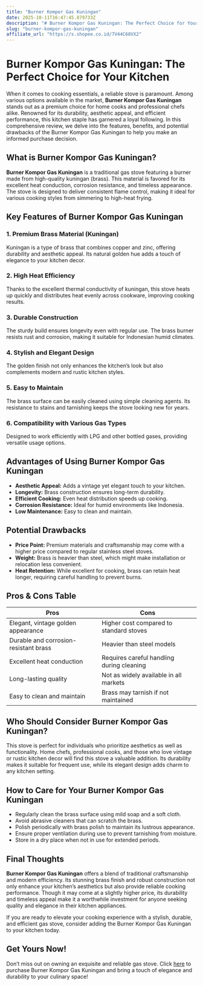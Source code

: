 ```yaml
---
title: "Burner Kompor Gas Kuningan"
date: 2025-10-11T16:47:45.879733Z
description: "# Burner Kompor Gas Kuningan: The Perfect Choice for Your Kitchen..."
slug: "burner-kompor-gas-kuningan"
affiliate_url: "https://s.shopee.co.id/7V44C68VX2"
---
```

# Burner Kompor Gas Kuningan: The Perfect Choice for Your Kitchen

When it comes to cooking essentials, a reliable stove is paramount. Among various options available in the market, **Burner Kompor Gas Kuningan** stands out as a premium choice for home cooks and professional chefs alike. Renowned for its durability, aesthetic appeal, and efficient performance, this kitchen staple has garnered a loyal following. In this comprehensive review, we delve into the features, benefits, and potential drawbacks of the Burner Kompor Gas Kuningan to help you make an informed purchase decision.

## What is Burner Kompor Gas Kuningan?

**Burner Kompor Gas Kuningan** is a traditional gas stove featuring a burner made from high-quality kuningan (brass). This material is favored for its excellent heat conduction, corrosion resistance, and timeless appearance. The stove is designed to deliver consistent flame control, making it ideal for various cooking styles from simmering to high-heat frying.

## Key Features of Burner Kompor Gas Kuningan

### 1. Premium Brass Material (Kuningan)

Kuningan is a type of brass that combines copper and zinc, offering durability and aesthetic appeal. Its natural golden hue adds a touch of elegance to your kitchen decor.

### 2. High Heat Efficiency

Thanks to the excellent thermal conductivity of kuningan, this stove heats up quickly and distributes heat evenly across cookware, improving cooking results.

### 3. Durable Construction

The sturdy build ensures longevity even with regular use. The brass burner resists rust and corrosion, making it suitable for Indonesian humid climates.

### 4. Stylish and Elegant Design

The golden finish not only enhances the kitchen’s look but also complements modern and rustic kitchen styles.

### 5. Easy to Maintain

The brass surface can be easily cleaned using simple cleaning agents. Its resistance to stains and tarnishing keeps the stove looking new for years.

### 6. Compatibility with Various Gas Types

Designed to work efficiently with LPG and other bottled gases, providing versatile usage options.

## Advantages of Using Burner Kompor Gas Kuningan

- **Aesthetic Appeal:** Adds a vintage yet elegant touch to your kitchen.
- **Longevity:** Brass construction ensures long-term durability.
- **Efficient Cooking:** Even heat distribution speeds up cooking.
- **Corrosion Resistance:** Ideal for humid environments like Indonesia.
- **Low Maintenance:** Easy to clean and maintain.

## Potential Drawbacks

- **Price Point:** Premium materials and craftsmanship may come with a higher price compared to regular stainless steel stoves.
- **Weight:** Brass is heavier than steel, which might make installation or relocation less convenient.
- **Heat Retention:** While excellent for cooking, brass can retain heat longer, requiring careful handling to prevent burns.

## Pros & Cons Table

| **Pros**                                | **Cons**                                  |
|-----------------------------------------|------------------------------------------|
| Elegant, vintage golden appearance    | Higher cost compared to standard stoves |
| Durable and corrosion-resistant brass | Heavier than steel models                |
| Excellent heat conduction             | Requires careful handling during cleaning |
| Long-lasting quality                  | Not as widely available in all markets  |
| Easy to clean and maintain             | Brass may tarnish if not maintained     |

## Who Should Consider Burner Kompor Gas Kuningan?

This stove is perfect for individuals who prioritize aesthetics as well as functionality. Home chefs, professional cooks, and those who love vintage or rustic kitchen decor will find this stove a valuable addition. Its durability makes it suitable for frequent use, while its elegant design adds charm to any kitchen setting.

## How to Care for Your Burner Kompor Gas Kuningan

- Regularly clean the brass surface using mild soap and a soft cloth.
- Avoid abrasive cleaners that can scratch the brass.
- Polish periodically with brass polish to maintain its lustrous appearance.
- Ensure proper ventilation during use to prevent tarnishing from moisture.
- Store in a dry place when not in use for extended periods.

## Final Thoughts

**Burner Kompor Gas Kuningan** offers a blend of traditional craftsmanship and modern efficiency. Its stunning brass finish and robust construction not only enhance your kitchen’s aesthetics but also provide reliable cooking performance. Though it may come at a slightly higher price, its durability and timeless appeal make it a worthwhile investment for anyone seeking quality and elegance in their kitchen appliances.

If you are ready to elevate your cooking experience with a stylish, durable, and efficient gas stove, consider adding the Burner Kompor Gas Kuningan to your kitchen today.

## Get Yours Now!

Don’t miss out on owning an exquisite and reliable gas stove. Click [here](https://s.shopee.co.id/7V44C68VX2) to purchase Burner Kompor Gas Kuningan and bring a touch of elegance and durability to your culinary space!